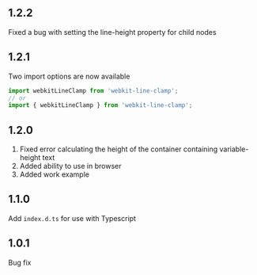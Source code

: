 ## 1.2.2

Fixed a bug with setting the line-height property for child nodes

## 1.2.1

Two import options are now available

```js
import webkitLineClamp from 'webkit-line-clamp';
// or
import { webkitLineClamp } from 'webkit-line-clamp';
```

## 1.2.0

1. Fixed error calculating the height of the container containing variable-height text
2. Added ability to use in browser
3. Added work example

## 1.1.0

Add `index.d.ts` for use with Typescript

## 1.0.1

Bug fix
